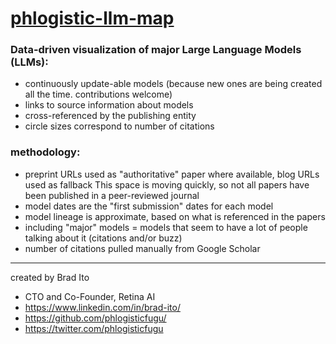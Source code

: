 # [phlogistic-llm-map](https://phlogisticfugu.github.io/phlogistic-llm-map/)

### Data-driven visualization of major Large Language Models (LLMs):
- continuously update-able models (because new ones are being created all the time. contributions welcome)
- links to source information about models
- cross-referenced by the publishing entity
- circle sizes correspond to number of citations

### methodology:

- preprint URLs used as "authoritative" paper where available, blog URLs used as fallback
This space is moving quickly, so not all papers have been published in a peer-reviewed journal
- model dates are the "first submission" dates for each model
- model lineage is approximate, based on what is referenced in the papers
- including "major" models = models that seem to have a lot of people talking about it (citations and/or buzz)
- number of citations pulled manually from Google Scholar

---

created by Brad Ito
- CTO and Co-Founder, Retina AI
- https://www.linkedin.com/in/brad-ito/
- https://github.com/phlogisticfugu/
- https://twitter.com/phlogisticfugu

